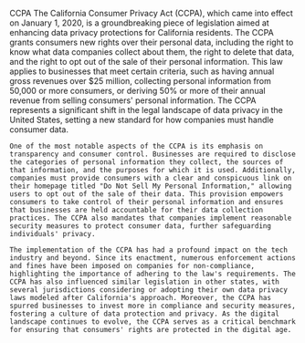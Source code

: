 CCPA
	The California Consumer Privacy Act (CCPA), which came into effect on January 1, 2020, is a groundbreaking piece of legislation aimed at enhancing data privacy protections for California residents. The CCPA grants consumers new rights over their personal data, including the right to know what data companies collect about them, the right to delete that data, and the right to opt out of the sale of their personal information. This law applies to businesses that meet certain criteria, such as having annual gross revenues over $25 million, collecting personal information from 50,000 or more consumers, or deriving 50% or more of their annual revenue from selling consumers' personal information. The CCPA represents a significant shift in the legal landscape of data privacy in the United States, setting a new standard for how companies must handle consumer data.
	
	One of the most notable aspects of the CCPA is its emphasis on transparency and consumer control. Businesses are required to disclose the categories of personal information they collect, the sources of that information, and the purposes for which it is used. Additionally, companies must provide consumers with a clear and conspicuous link on their homepage titled "Do Not Sell My Personal Information," allowing users to opt out of the sale of their data. This provision empowers consumers to take control of their personal information and ensures that businesses are held accountable for their data collection practices. The CCPA also mandates that companies implement reasonable security measures to protect consumer data, further safeguarding individuals' privacy.
	
	The implementation of the CCPA has had a profound impact on the tech industry and beyond. Since its enactment, numerous enforcement actions and fines have been imposed on companies for non-compliance, highlighting the importance of adhering to the law's requirements. The CCPA has also influenced similar legislation in other states, with several jurisdictions considering or adopting their own data privacy laws modeled after California's approach. Moreover, the CCPA has spurred businesses to invest more in compliance and security measures, fostering a culture of data protection and privacy. As the digital landscape continues to evolve, the CCPA serves as a critical benchmark for ensuring that consumers' rights are protected in the digital age.